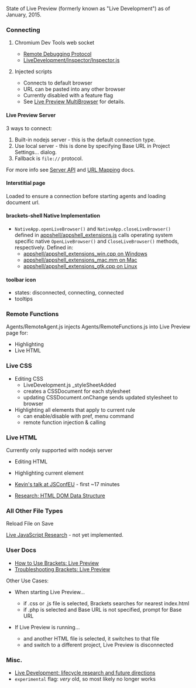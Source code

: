 State of Live Preview (formerly known as "Live Development") as of January, 2015.

### Connecting

1. Chromium Dev Tools web socket

    - [Remote Debugging Protocol](https://developer.chrome.com/devtools/docs/debugger-protocol)
    - [LiveDevelopment/Inspector/Inspector.js](https://github.com/adobe/brackets/blob/master/src/LiveDevelopment/Inspector/Inspector.js#L30)

2. Injected scripts

    - Connects to default browser
    - URL can be pasted into any other browser
    - Currently disabled with a feature flag
    - See [Live Preview MultiBrowser](https://github.com/adobe/brackets/wiki/Live-Preview-Multibrowser) for details.


#### Live Preview Server

3 ways to connect:

1. Built-in nodejs server - this is the default connection type.
2. Use local server - this is done by specifying Base URL in Project Settings... dialog.
3. Fallback is `file://` protocol.

For more info see [Server API](https://github.com/adobe/brackets/wiki/Live-Preview-API) and [URL Mapping](https://github.com/adobe/brackets/wiki/Live-Preview-URL-Mapping) docs.


#### Interstitial page

Loaded to ensure a connection before starting agents and loading document url.


#### **brackets-shell** Native Implementation

- `NativeApp.openLiveBrowser()` and `NativeApp.closeLiveBrowser()` defined in [appshell/appshell_extensions.js](https://github.com/adobe/brackets-shell/blob/master/appshell/appshell_extensions.js) calls operating system specific native `OpenLiveBrowser()` and `CloseLiveBrowser()` methods, respectively. Defined in:
    - [appshell/appshell_extensions_win.cpp on Windows](https://github.com/adobe/brackets-shell/blob/master/appshell/appshell_extensions_win.cpp)
    - [appshell/appshell_extensions_mac.mm on Mac](https://github.com/adobe/brackets-shell/blob/master/appshell/appshell_extensions_mac.mm)
    - [appshell/appshell_extensions_gtk.cpp on Linux](https://github.com/adobe/brackets-shell/blob/master/appshell/appshell_extensions_gtk.cpp)


#### toolbar icon

- states: disconnected, connecting, connected
- tooltips


### Remote Functions

Agents/RemoteAgent.js injects Agents/RemoteFunctions.js into Live Preview page for:

- Highlighting
- Live HTML


### Live CSS

- Editing CSS
    - LiveDevelopment.js _styleSheetAdded
    - creates a CSSDocument for each stylesheet
    - updating CSSDocument.onChange sends updated stylesheet to browser
- Highlighting all elements that apply to current rule
    - can enable/disable with pref, menu command
    - remote function injection & calling


### Live HTML

Currently only supported with nodejs server

- Editing HTML
- Highlighting current element

- [Kevin's talk at JSConfEU](http://youtu.be/Axpi1_OVSdo) - first ~17 minutes
- [Research: HTML DOM Data Structure](https://github.com/adobe/brackets/wiki/Research:-HTML-DOM-Data-Structure)

### All Other File Types

Reload File on Save

[Live JavaScript Research](https://github.com/adobe/brackets/wiki/Live-Development:-Research-for-live-JavaScript) - not yet implemented.


### User Docs

- [How to Use Brackets: Live Preview](https://github.com/adobe/brackets/wiki/How-to-Use-Brackets#live-preview)
- [Troubleshooting Brackets: Live Preview](https://github.com/adobe/brackets/wiki/Troubleshooting#livedev)

Other Use Cases:

- When starting Live Preview...
    - if .css or .js file is selected, Brackets searches for nearest index.html
    - if .php is selected and Base URL is not specified, prompt for Base URL

- If Live Preview is running...
    - and another HTML file is selected, it switches to that file
    - and switch to a different project, Live Preview is disconnected


### Misc.

- [Live Development: lifecycle research and future directions](https://github.com/adobe/brackets/wiki/Live-Development:-lifecycle-research-and-future-directions)
- `experimental` flag: *very* old, so most likely no longer works


